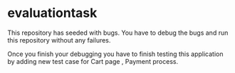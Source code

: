 # evaluationtask

This repository has seeded with bugs. You have to debug the bugs and run this repository without any failures. 

Once you finish your debugging you have to finish testing this application by adding new test case for Cart page , Payment process.